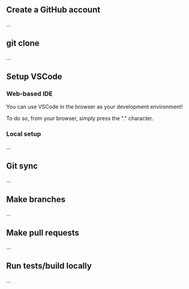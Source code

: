 ## Create a GitHub account
...

## git clone
...

## Setup VSCode
### Web-based IDE
You can use VSCode in the browser as your development environment!

To do so, from your browser, simply press the "." character. 


### Local setup
...

## Git sync
...

## Make branches
...

## Make pull requests
...

## Run tests/build locally
...